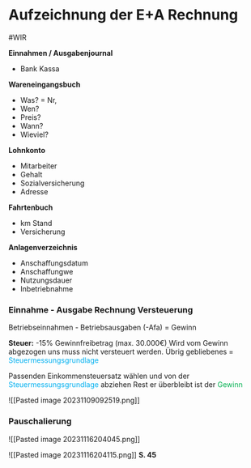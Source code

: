 # Aufzeichnung der E+A Rechnung
#WIR 

**Einnahmen / Ausgabenjournal**
- Bank Kassa

**Wareneingangsbuch**
- Was? = Nr,
- Wen?
- Preis?
- Wann?
- Wieviel?

**Lohnkonto**
- Mitarbeiter
- Gehalt
- Sozialversicherung
- Adresse

**Fahrtenbuch**
- km Stand
- Versicherung

**Anlagenverzeichnis**
- Anschaffungsdatum
- Anschaffungwe
- Nutzungsdauer
- Inbetriebnahme

### Einnahme - Ausgabe Rechnung Versteuerung

Betriebseinnahmen - Betriebsausgaben (-Afa) = Gewinn

**Steuer:**
-15% Gewinnfreibetrag (max. 30.000€) Wird vom Gewinn abgezogen uns muss nicht versteuert werden. Übrig gebliebenes = <span style="color:#00b0f0">Steuermessungsgrundlage</span>

Passenden Einkommensteuersatz wählen und von der <span style="color:#00b0f0">Steuermessungsgrundlage</span> abziehen
Rest er überbleibt ist der <span style="color:#00b050">Gewinn</span>

![[Pasted image 20231109092519.png]]

### Pauschalierung

![[Pasted image 20231116204045.png]]


![[Pasted image 20231116204115.png]] 
**S. 45**